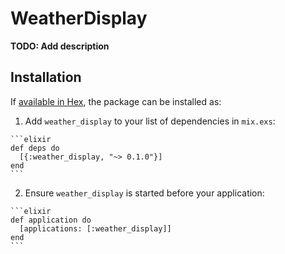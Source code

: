 # WeatherDisplay

**TODO: Add description**

## Installation

If [available in Hex](https://hex.pm/docs/publish), the package can be installed as:

  1. Add `weather_display` to your list of dependencies in `mix.exs`:

    ```elixir
    def deps do
      [{:weather_display, "~> 0.1.0"}]
    end
    ```

  2. Ensure `weather_display` is started before your application:

    ```elixir
    def application do
      [applications: [:weather_display]]
    end
    ```

